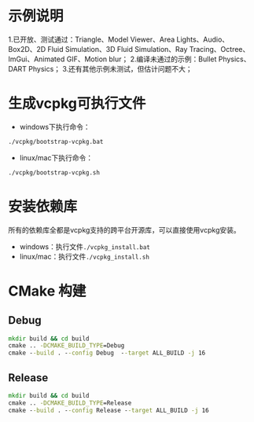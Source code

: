 # 示例说明
1.已开放、测试通过：Triangle、Model Viewer、Area Lights、Audio、Box2D、2D Fluid Simulation、3D Fluid Simulation、Ray Tracing、Octree、ImGui、Animated GIF、Motion blur；
2.编译未通过的示例：Bullet Physics、DART Physics；
3.还有其他示例未测试，但估计问题不大；

# 生成vcpkg可执行文件

- windows下执行命令：
```bat
./vcpkg/bootstrap-vcpkg.bat
```

- linux/mac下执行命令：
```bash
./vcpkg/bootstrap-vcpkg.sh
```

# 安装依赖库

所有的依赖库全都是vcpkg支持的跨平台开源库，可以直接使用vcpkg安装。
- windows：执行文件`./vcpkg_install.bat`
- linux/mac：执行文件`./vcpkg_install.sh`


# CMake 构建

## Debug

```bat
mkdir build && cd build
cmake .. -DCMAKE_BUILD_TYPE=Debug
cmake --build . --config Debug  --target ALL_BUILD -j 16
```

## Release

```bat
mkdir build && cd build
cmake .. -DCMAKE_BUILD_TYPE=Release
cmake --build . --config Release --target ALL_BUILD -j 16
```